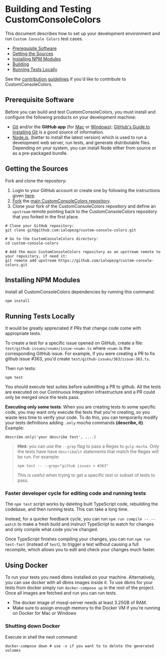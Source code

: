 # Building and Testing CustomConsoleColors

This document describes how to set up your development environment and run `Custom Console Colors` test cases.

* [Prerequisite Software](#prerequisite-software)
* [Getting the Sources](#getting-the-sources)
* [Installing NPM Modules](#installing-npm-modules)
* [Building](#building)
* [Running Tests Locally](#running-tests-locally)

See the [contribution guidelines](https://github.com/ialopezg/custom-console-colors/blob/master/CONTRIBUTING.md)
if you'd like to contribute to CustomConsoleColors.

## Prerequisite Software

Before you can build and test CustomConsoleColors, you must install and configure the
following products on your development machine:

* [Git](http://git-scm.com) and/or the **GitHub app** (for [Mac](http://mac.github.com) or
  [Windows](http://windows.github.com)); [GitHub's Guide to Installing
  Git](https://help.github.com/articles/set-up-git) is a good source of information.
* [Node.js](http://nodejs.org), (better to install the latest version) which is used to run a development web server,
  run tests, and generate distributable files. Depending on your system, you can install Node either from source or as a pre-packaged bundle.

## Getting the Sources

Fork and clone the repository:

1. Login to your GitHub account or create one by following the instructions given [here](https://github.com/signup/free).
2. [Fork](http://help.github.com/forking) the [main CustomConsoleColors repository](https://github.com/ialopezg/custom-console-colors).
3. Clone your fork of the CustomConsoleColors repository and define an `upstream` remote pointing back to
   the CustomConsoleColors repository that you forked in the first place.

```shell
# Clone your GitHub repository:
git clone git@github.com:ialopezg/custom-console-colors.git

# Go to the CustomConsoleColors directory:
cd custom-console-colors

# Add the main CustomConsoleColors repository as an upstream remote to your repository, if need it:
git remote add upstream https://github.com/ialopezg/custom-console-colors.git
```
## Installing NPM Modules

Install all CustomConsoleColors dependencies by running this command:

```shell
npm install
```

## Running Tests Locally

It would be greatly appreciated if PRs that change code come with appropriate tests.

To create a test for a specific issue opened on GitHub, create a file: `test/github-issues/<num>/issue-<num>.ts` where
`<num>` is the corresponding GitHub issue. For example, if you were creating a PR to fix github issue #363, you'd
create `test/github-issues/363/issue-363.ts`.

Then run tests:

```shell
npm test
```

You should execute test suites before submitting a PR to github.
All the tests are executed on our Continuous Integration infrastructure and a PR could only be merged once the tests pass.

**Executing only some tests**: When you are creating tests to some specific code, you may want only execute the tests that you're creating, so you waste less time to verify your code. To do this, you can temporarily modify your tests definitions adding `.only` *mocha* commands **(describe, it)**. Example:

```
describe.only('your describe test', ....)
```

>**Hint:** you can use the `--grep` flag to pass a Regex to `gulp-mocha`. Only the tests have have `describe`/`it`
>statements that match the Regex will be run. For example:
>
>```shell
>npm test -- --grep="github issues > #363"
>```
>
>This is useful when trying to get a specific test or subset of tests to pass.

### Faster developer cycle for editing code and running tests

The `npm test` script works by deleting built TypeScript code, rebuilding the codebase, and then running tests. This can take a long time.

Instead, for a quicker feedback cycle, you can run `npm run compile -- --watch` to make a fresh build and instruct TypeScript to watch for changes and only compile what code you've changed.

Once TypeScript finishes compiling your changes, you can run `npm run test-fast` (instead of `test`), to trigger a test without causing a full recompile, which allows you to edit and check your changes much faster.

## Using Docker

To run your tests you need dbms installed on your machine. Alternatively, you can use docker
with all dbms images inside it. To use dbms for your tests from docker simply run `docker-compose up`
in the root of the project. Once all images are fetched and run you can run tests.

- The docker image of mssql-server needs at least 3.25GB of RAM.
- Make sure to assign enough memory to the Docker VM if you're running on Docker for Mac or Windows

### Shutting down Docker

Execute in shell the next command:

```shell
docker-compose down # use -v if you want to to delete the generated volumes
```
